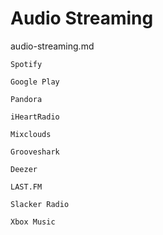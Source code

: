 # Audio Streaming

audio-streaming.md 

    Spotify

    Google Play

    Pandora

    iHeartRadio

    Mixclouds

    Grooveshark

    Deezer

    LAST.FM

    Slacker Radio

    Xbox Music
